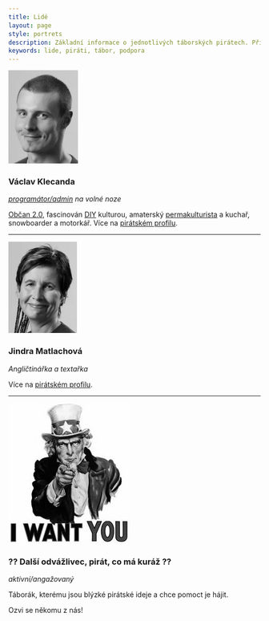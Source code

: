 ```yaml
---
title: Lidé
layout: page
style: portrets
description: Základní informace o jednotlivých táborských pirátech. Přidáš se k nám?
keywords: lide, piráti, tábor, podpora
---
```



<img src="/static/media/vklecanda.jpg" alt="vaclav klecanda - foto" class="left" />

### Václav Klecanda

*[programátor/admin](http://www.vxk.cz) na volné noze*

[Občan 2.0](http://frankbold.org/obcandvanula),
fascinován [DIY](http://cs.wikipedia.org/wiki/Do_it_yourself) kulturou,
amaterský [permakulturista](http://cs.wikipedia.org/wiki/Permakultura) a kuchař, snowboarder a motorkář.
Více na [pirátském profilu](http://www.pirati.cz/lide/vaclav_klecanda).

<a href="mailto:vencax@centrum.cz"><i class="fa fa-envelope-o"></i></a>
<a href="http://www.vxk.cz"><i class="fa fa-external-link"></i></a>
<a href="https://www.facebook.com/vaclav.klecanda"><i class="fa fa-facebook-square"></i></a>
<a href="https://plus.google.com/u/0/116355855439950582212/posts"><i class="fa fa-google-plus-square"></i></a>
<a href="https://twitter.com/vencax77"><i class="fa fa-twitter"></i></a>
<a href="https://github.com/vencax"><i class="fa fa-github"></i></a>

***

<img src="/static/media/jmatlachova.jpg" alt="vaclav klecanda - foto" class="left" />

### Jindra Matlachová

*Angličtinářka a textařka*

Více na [pirátském profilu](http://www.pirati.cz/lide/jindra_matlachova).

<a href="mailto:vencax@centrum.cz"><i class="fa fa-envelope-o"></i></a>
<a href="https://www.facebook.com/Jindulka68"><i class="fa fa-facebook-square"></i></a>

***

<img src="/static/media/iwantyou.jpg" alt="posila - foto" class="left" />

### ?? Další odvážlivec, pirát, co má kuráž ??

*aktivní/angažovaný*

Táborák, kterému jsou blýzké pirátské ideje a chce pomoct je hájit.
<i class="fa fa-thumbs-o-up"></i>

Ozvi se někomu z nás!
